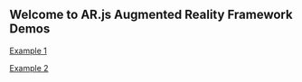 <head>
<meta property="og:title" content="AR.js Augmented Reality Framework Demos" />
<meta property="og:image" content="https://comancheace.github.io/AR.js-Demos/arjs_demo_2/assets/circles.png" />
</head>

## Welcome to AR.js Augmented Reality Framework Demos

<a href="https://comancheace.github.io/AR.js-Demos/arjs_demo/index.html" target="_blank">Example 1</a>

<a href="https://comancheace.github.io/AR.js-Demos/arjs_demo_2/index.html" target="_blank">Example 2</a>